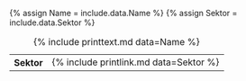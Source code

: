 {% assign Name = include.data.Name %}
{% assign Sektor = include.data.Sektor %}
<table>
    <caption>{% include printtext.md data=Name %}</caption>
    <tbody>
        <tr><th>Sektor</th><td>{% include printlink.md data=Sektor %}</td></tr>
    </tbody>
</table>
